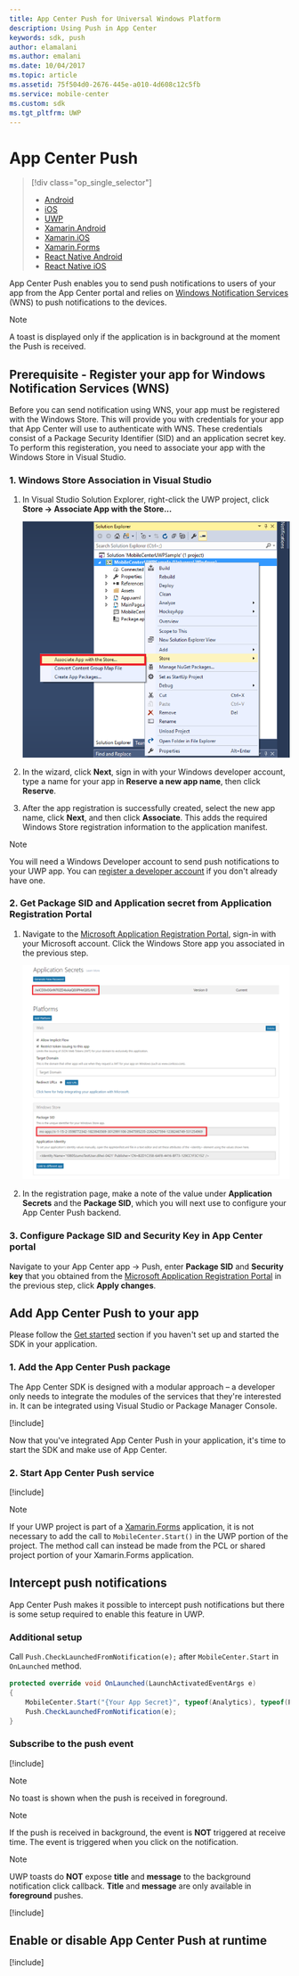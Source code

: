 ```yaml
---
title: App Center Push for Universal Windows Platform
description: Using Push in App Center
keywords: sdk, push
author: elamalani
ms.author: emalani
ms.date: 10/04/2017
ms.topic: article
ms.assetid: 75f504d0-2676-445e-a010-4d608c12c5fb
ms.service: mobile-center
ms.custom: sdk
ms.tgt_pltfrm: UWP
---
```


# App Center Push

> [!div class="op_single_selector"]
> * [Android](android.md)
> * [iOS](ios.md)
> * [UWP](uwp.md)
> * [Xamarin.Android](xamarin-android.md)
> * [Xamarin.iOS](xamarin-ios.md)
> * [Xamarin.Forms](xamarin-forms.md)
> * [React Native Android](react-native-android.md)
> * [React Native iOS](react-native-ios.md)

App Center Push enables you to send push notifications to users of your app from the App Center portal and relies on [Windows Notification Services](https://docs.microsoft.com/en-us/windows/uwp/controls-and-patterns/tiles-and-notifications-windows-push-notification-services--wns--overview) (WNS) to push notifications to the devices.

> [!NOTE]
> A toast is displayed only if the application is in background at the moment the Push is received.

## Prerequisite - Register your app for Windows Notification Services (WNS)

Before you can send notification using WNS, your app must be registered with the Windows Store. This will provide you with credentials for your app that App Center will use to authenticate with WNS. These credentials consist of a Package Security Identifier (SID) and an application secret key. To perform this registeration, you need to associate your app with the Windows Store in Visual Studio.

### 1. Windows Store Association in Visual Studio

1. In Visual Studio Solution Explorer, right-click the UWP project, click **Store -> Associate App with the Store...**

    ![uwp store association](images/mobile-center-uwp-sdk-store-association.png)

2. In the wizard, click **Next**, sign in with your Windows developer account, type a name for your app in **Reserve a new app name**, then click **Reserve**.

3. After the app registration is successfully created, select the new app name, click **Next**, and then click **Associate**. This adds the required Windows Store registration information to the application manifest.

>[!NOTE]
>You will need a Windows Developer account to send push notifications to your UWP app. You can [register a developer account](https://developer.microsoft.com/en-us/store/register) if you don't already have one.

### 2. Get Package SID and Application secret from Application Registration Portal

1. Navigate to the [Microsoft Application Registration Portal](https://apps.dev.microsoft.com/#/appList), sign-in with your Microsoft account. Click the Windows Store app you associated in the previous step.

    ![uwp app registration](images/mobile-center-uwp-sdk-push-registration.png)

2. In the registration page, make a note of the value under **Application Secrets** and the **Package SID**, which you will next use to configure your App Center Push backend.

### 3. Configure Package SID and Security Key in App Center portal

Navigate to your App Center app -> Push, enter **Package SID** and **Security key** that you obtained from the [Microsoft Application Registration Portal](https://apps.dev.microsoft.com/#/appList) in the previous step, click **Apply changes**.

## Add App Center Push to your app

Please follow the [Get started](~/sdk/getting-started/uwp.md) section if you haven't set up and started the SDK in your application.

### 1. Add the App Center Push package

The App Center SDK is designed with a modular approach – a developer only needs to integrate the modules of the services that they're interested in. It can be integrated using Visual Studio or Package Manager Console.

[!include[](add-nuget.md)]

Now that you've integrated App Center Push in your application, it's time to start the SDK and make use of App Center.

### 2. Start App Center Push service

[!include[](start-push.md)]

>[!NOTE]
>If your UWP project is part of a [Xamarin.Forms](xamarin-forms.md) application, it is not necessary to add the call to `MobileCenter.Start()` in the UWP portion of the project. The method call can instead be made from the PCL or shared project portion of your Xamarin.Forms application.

## Intercept push notifications

App Center Push makes it possible to intercept push notifications but there is some setup required to enable this feature in UWP.

### Additional setup

Call `Push.CheckLaunchedFromNotification(e);` after `MobileCenter.Start` in `OnLaunched` method.

```csharp
protected override void OnLaunched(LaunchActivatedEventArgs e)
{
    MobileCenter.Start("{Your App Secret}", typeof(Analytics), typeof(Push));
    Push.CheckLaunchedFromNotification(e);
}
```

### Subscribe to the push event

[!include[](dotnet-push-event-intro.md)]

> [!NOTE]
> No toast is shown when the push is received in foreground.

> [!NOTE]
> If the push is received in background, the event is **NOT** triggered at receive time.
> The event is triggered when you click on the notification.

> [!NOTE]
> UWP toasts do **NOT** expose **title** and **message** to the background notification click callback.
> **Title** and **message** are only available in **foreground** pushes.

[!include[](dotnet-push-event-example.md)]

## Enable or disable App Center Push at runtime

[!include[](enable-or-disable.md)]
